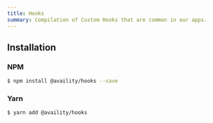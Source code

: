 ```yaml
---
title: Hooks
summary: Compilation of Custom Hooks that are common in our apps.
---
```


## Installation

### NPM

```bash
$ npm install @availity/hooks --save
```

### Yarn

```bash
$ yarn add @availity/hooks
```
